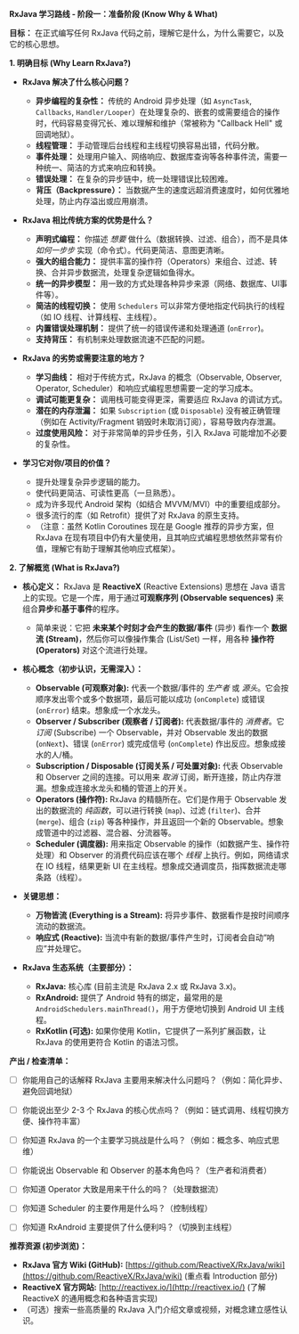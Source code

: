 **RxJava 学习路线 - 阶段一：准备阶段 (Know Why & What)**

**目标：** 在正式编写任何 RxJava 代码之前，理解它是什么，为什么需要它，以及它的核心思想。

**1. 明确目标 (Why Learn RxJava?)**

*   **RxJava 解决了什么核心问题？**
    *   **异步编程的复杂性：** 传统的 Android 异步处理（如 `AsyncTask`, `Callbacks`, `Handler/Looper`）在处理复杂的、嵌套的或需要组合的操作时，代码容易变得冗长、难以理解和维护（常被称为 "Callback Hell" 或回调地狱）。
    *   **线程管理：** 手动管理后台线程和主线程切换容易出错，代码分散。
    *   **事件处理：** 处理用户输入、网络响应、数据库查询等各种事件流，需要一种统一、简洁的方式来响应和转换。
    *   **错误处理：** 在复杂的异步链中，统一处理错误比较困难。
    *   **背压（Backpressure）：** 当数据产生的速度远超消费速度时，如何优雅地处理，防止内存溢出或应用崩溃。

*   **RxJava 相比传统方案的优势是什么？**
    *   **声明式编程：** 你描述 *想要* 做什么（数据转换、过滤、组合），而不是具体 *如何一步步* 实现（命令式）。代码更简洁、意图更清晰。
    *   **强大的组合能力：** 提供丰富的操作符（Operators）来组合、过滤、转换、合并异步数据流，处理复杂逻辑如鱼得水。
    *   **统一的异步模型：** 用一致的方式处理各种异步来源（网络、数据库、UI事件等）。
    *   **简洁的线程切换：** 使用 `Schedulers` 可以非常方便地指定代码执行的线程（如 IO 线程、计算线程、主线程）。
    *   **内置错误处理机制：** 提供了统一的错误传递和处理通道 (`onError`)。
    *   **支持背压：** 有机制来处理数据流速不匹配的问题。

*   **RxJava 的劣势或需要注意的地方？**
    *   **学习曲线：** 相对于传统方式，RxJava 的概念（Observable, Observer, Operator, Scheduler）和响应式编程思想需要一定的学习成本。
    *   **调试可能更复杂：** 调用栈可能变得更深，需要适应 RxJava 的调试方式。
    *   **潜在的内存泄漏：** 如果 `Subscription` (或 `Disposable`) 没有被正确管理（例如在 Activity/Fragment 销毁时未取消订阅），容易导致内存泄漏。
    *   **过度使用风险：** 对于非常简单的异步任务，引入 RxJava 可能增加不必要的复杂性。

*   **学习它对你/项目的价值？**
    *   提升处理复杂异步逻辑的能力。
    *   使代码更简洁、可读性更高（一旦熟悉）。
    *   成为许多现代 Android 架构（如结合 MVVM/MVI）中的重要组成部分。
    *   很多流行的库（如 Retrofit）提供了对 RxJava 的原生支持。
    *   （注意：虽然 Kotlin Coroutines 现在是 Google 推荐的异步方案，但 RxJava 在现有项目中仍有大量使用，且其响应式编程思想依然非常有价值，理解它有助于理解其他响应式框架）。

**2. 了解概览 (What is RxJava?)**

*   **核心定义：** RxJava 是 **ReactiveX** (Reactive Extensions) 思想在 Java 语言上的实现。它是一个库，用于通过**可观察序列 (Observable sequences)** 来组合**异步**和**基于事件**的程序。
    *   简单来说：它把 **未来某个时刻才会产生的数据/事件** (异步) 看作一个 **数据流 (Stream)**，然后你可以像操作集合 (List/Set) 一样，用各种 **操作符 (Operators)** 对这个流进行处理。

*   **核心概念（初步认识，无需深入）：**
    *   **Observable (可观察对象):** 代表一个数据/事件的 *生产者* 或 *源头*。它会按顺序发出零个或多个数据项，最后可能以成功 (`onComplete`) 或错误 (`onError`) 结束。想象成一个水龙头。
    *   **Observer / Subscriber (观察者 / 订阅者):** 代表数据/事件的 *消费者*。它 *订阅* (Subscribe) 一个 Observable，并对 Observable 发出的数据 (`onNext`)、错误 (`onError`) 或完成信号 (`onComplete`) 作出反应。想象成接水的人/桶。
    *   **Subscription / Disposable (订阅关系 / 可处置对象):** 代表 Observable 和 Observer 之间的连接。可以用来 *取消* 订阅，断开连接，防止内存泄漏。想象成连接水龙头和桶的管道上的开关。
    *   **Operators (操作符):** RxJava 的精髓所在。它们是作用于 Observable 发出的数据流的 *纯函数*，可以进行转换 (`map`)、过滤 (`filter`)、合并 (`merge`)、组合 (`zip`) 等各种操作，并且返回一个新的 Observable。想象成管道中的过滤器、混合器、分流器等。
    *   **Scheduler (调度器):** 用来指定 Observable 的操作（如数据产生、操作符处理）和 Observer 的消费代码应该在哪个 *线程* 上执行。例如，网络请求在 IO 线程，结果更新 UI 在主线程。想象成交通调度员，指挥数据流走哪条路（线程）。

*   **关键思想：**
    *   **万物皆流 (Everything is a Stream):** 将异步事件、数据看作是按时间顺序流动的数据流。
    *   **响应式 (Reactive):** 当流中有新的数据/事件产生时，订阅者会自动“响应”并处理它。

*   **RxJava 生态系统（主要部分）：**
    *   **RxJava:** 核心库 (目前主流是 RxJava 2.x 或 RxJava 3.x)。
    *   **RxAndroid:** 提供了 Android 特有的绑定，最常用的是 `AndroidSchedulers.mainThread()`，用于方便地切换到 Android UI 主线程。
    *   **RxKotlin (可选):** 如果你使用 Kotlin，它提供了一系列扩展函数，让 RxJava 的使用更符合 Kotlin 的语法习惯。

**产出 / 检查清单：**

*   [ ] 你能用自己的话解释 RxJava 主要用来解决什么问题吗？（例如：简化异步、避免回调地狱）
*   [ ] 你能说出至少 2-3 个 RxJava 的核心优点吗？（例如：链式调用、线程切换方便、操作符丰富）
*   [ ] 你知道 RxJava 的一个主要学习挑战是什么吗？（例如：概念多、响应式思维）
*   [ ] 你能说出 Observable 和 Observer 的基本角色吗？（生产者和消费者）
*   [ ] 你知道 Operator 大致是用来干什么的吗？（处理数据流）
*   [ ] 你知道 Scheduler 的主要作用是什么吗？（控制线程）
*   [ ] 你知道 RxAndroid 主要提供了什么便利吗？（切换到主线程）


**推荐资源 (初步浏览)：**

*   **RxJava 官方 Wiki (GitHub):** [https://github.com/ReactiveX/RxJava/wiki](https://github.com/ReactiveX/RxJava/wiki) (重点看 Introduction 部分)
*   **ReactiveX 官方网站:** [http://reactivex.io/](http://reactivex.io/) (了解 ReactiveX 的通用概念和各种语言实现)
*   （可选）搜索一些高质量的 RxJava 入门介绍文章或视频，对概念建立感性认识。
